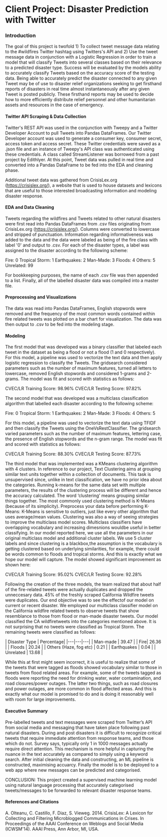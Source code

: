 # Client Project: Disaster Prediction with Twitter

### Introduction

The goal of this project is twofold 1) To collect tweet message data relating to the #wildfires Twitter hashtag using Twitters's API and 2) Use the tweet message data in conjunction with a Logistic Regression in order to train a model that will classify Tweets into several classes based on their relevance to a predicted disaster type. Success will be evaluated by the models ability to accurately classify Tweets based on the accuracy score of the testing data. Being able to accurately predict the disaster connected to any given Tweet may be of use to disaster relief organizations seeking to get firsthand reports of disasters in real time almost instantaneously after any given Tweet is posted publicly. These firsthand reports may be used to decide how to more efficiently distribute relief personnel and other humanitarian assets and resources in the case of emergency. 

#### Twitter API Scraping & Data Collection

Twitter's REST API was used in the conjunction with Tweepy and a Twitter Developer Account to pull Tweets into Pandas DataFrames. Our Twitter Developer account was used to generate a consumer key, consumer secret, access token and access secret. These Twitter credentials were saved as a .json file and an instance of Tweepy's API class was authenticated using these credentials. A class called StreamListener was borrowed from a past project by Edithlyer. At this point, Tweet data was pulled in real time and converted into a Pandas DataFrame to be fed into the EDA and cleaning phase.

Additional tweet data was gathered from CrisisLex.org (https://crisislex.org/), a website that is used to house datasets and lexicons that are useful to those interested broadcasting information and modeling disaster response.

#### EDA and Data Cleaning

Tweets regarding the wildfires and Tweets related to other natural disasters were first read into Pandas DataFrames from .csv files originating from CrisisLex.org (https://crisislex.org/). Columns were converted to lowercase and stripped of punctuation. Information regarding informativeness was added to the data and the data were labeled as being of the fire class with label '0' and output to .csv. For each of the disaster types, a label was assigned to the disaster according to the following scheme:

Fire: 0
Tropical Storm: 1
Earthquakes: 2
Man-Made: 3
Floods: 4
Others: 5
Unrelated: 99

For bookkeeping purposes, the name of each .csv file was then appended to a list. Finally, all of the labelled disaster data was compiled into a master file.

#### Preprocessing and Visualizations

The data was read into Pandas DataFrames, English stopwords were removed and the frequency of the most common words contained within fire related tweets was plotted on a bar chart for visualization. The data was then output to .csv to be fed into the modeling stage.

#### Modeling

The first model that was developed was a binary classifier that labeled each tweet in the dataset as being a flood or not a flood (1 and 0 respectively). For this model, a pipeline was used to vectorize the text data and then apply logistic regression to classify the Tweets. The gridsearch considered parameters such as the number of maximum features, turned all letters to lowercase, removed English stopwords and considered 1-grams and 2-grams. The model was fit and scored with statistics as follows:

CVEC/LR Training Score: 98.96%
CVEC/LR Testing Score:  97.82%

The second model that was developed was a multiclass classification algorithm that labelled each disaster according to the following scheme:

Fire: 0
Tropical Storm: 1
Earthquakes: 2
Man-Made: 3
Floods: 4
Others: 5

For this model, a pipeline was used to vectorize the text data using TFIDF and then classify the Tweets using the OneVsRestClassifier. The gridsearch varied parameters such as the number of maximum features, lettering case, the presence of English stopwords and the n-gram range. The model was fit and scored with statistics as follows:

CVEC/LR Training Score: 88.30%
CVEC/LR Testing Score:  87.73%

The third model that was implemented was a KMeans clustering algorithm with 4 clusters. In reference to our project, Text Clustering aims at grouping similar text units together within a collection of documents. This task is unsupervised since, unlike in text classification, we have no prior idea about the categories. Running k-means  for the same data set with multiple parameters, the results of the clustering process will be different and hence the accuracy calculated. The word ‘clustering’ means grouping similar things together. The most commonly used clustering method is K-Means (because of its simplicity). Preprocess your data before performing K-Means: K-Means is sensitive to outliers, just like every other algorithm that uses average/mean values.
Clustering was also a way of seeing strategies to improve the multiclass model scores. Multiclass classifiers have overlapping vocabulary and increasing dimesnions wouldbe useful in better classifying. In our model reported here, we use all the parameters in our original multiclass model and additional cluster labels. We use 5 cluster labels and since clustering is a blackbox,the assumption is the vocabulary is getting clustered based on underlying similarities, for example, there could be words common to floods and tropical storms. And this is exactly what we hope our model will capture. The model showed significant improvement as shown here:

CVEC/LR Training Score: 95.02%
CVEC/LR Testing Score:  92.28%

Following the creation of the three models, the team realized that about half of the fire-related tweets were actually duplicates and dropped the unneccesary data. 45% of the freshly scraped California Wildfire tweets were duplicates. Our end objective was to see the effectof our model on current or recent disaster. We employed our multiclass classifier model on the California wildfire related tweets to observe tweets that show resemblance to those from flood or man-made disaster tweets. Our model classified the CA wildfiretweets into the categories mentioned above. It is not surprising that no tweets were classified as Tropical Storm. The remaining tweets were classified as follows:

| Disaster Type | Percentage|
|---|---|---|
| Man-made | 39.47 |
| Fire| 26.36 |
| Floods | 20.24 |
| Others (Haze, fog etc) | 0.21 |
| Earthquakes | 0.04 |
| Unrelated | 13.68 |

While this at first might seem incorrect, it is useful to realize that some of the tweets that were tagged as floods showed vocabulary similar to those in tweets from flood related areas. For example, some of the tweets tagged as floods were reporting the need for drinking water, water contamination, and road closures/power outages. The latter two things, such as road closures and power outages, are more common in flood affected areas. And this is exactly what our model is promised to do and is doing it reasonably well with room for large improvements. 

#### Executive Summary

Pre-labelled tweets and text messages were scraped from Twitter’s API from social media and messaging that have taken place following past natural disasters. During and post disasters it is  difficult to recognize critical tweets that require immediate attention from response teams, and those which do not. Survey says, typically only 1 in 1000 messages actually require direct attention. This mechanism is more helpful in capturing the nuance in the text accurately as compared to simply using a keyword search. After initial cleaning the data and constructing, an ML pipeline is constructed, maximising accuarcy. Finally the model is to be deployed to a web app where new messages can be predicted and categorised. 

CONCLUSION: This project created a supervised machine learning model using natural language processing that accurately categorised tweets/messages to be forwarded to relevant disaster response teams. 

#### References and Citations

A. Olteanu, C. Castillo, F. Diaz, S. Vieweg. 2014. CrisisLex: A Lexicon for Collecting and Filtering Microblogged Communications in Crises. In Proceedings of the AAAI Conference on Weblogs and Social Media (ICWSM'14). AAAI Press, Ann Arbor, MI, USA.
